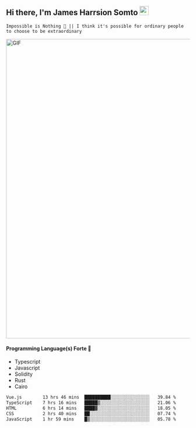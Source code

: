 ## Hi there, I'm James Harrsion Somto <img src="https://media.giphy.com/media/hvRJCLFzcasrR4ia7z/giphy.gif" width="25px">

`Impossible is Nothing 🚀 || I think it's possible for ordinary people to choose to be extraordinary`

 
<img align="center" alt="GIF" src="https://github.com/Gapur/Gapur/blob/master/coding.gif?raw=true" width="818px" height="818px" />


#### Programming Language(s) Forte 🚀
- Typescript
- Javascript
- Solidity
- Rust
- Cairo



<!--START_SECTION:waka-->

```txt
Vue.js        13 hrs 46 mins  ██████████░░░░░░░░░░░░░░░   39.84 %
TypeScript    7 hrs 16 mins   █████▒░░░░░░░░░░░░░░░░░░░   21.06 %
HTML          6 hrs 14 mins   ████▓░░░░░░░░░░░░░░░░░░░░   18.05 %
CSS           2 hrs 40 mins   ██░░░░░░░░░░░░░░░░░░░░░░░   07.74 %
JavaScript    1 hr 59 mins    █▒░░░░░░░░░░░░░░░░░░░░░░░   05.78 %
```

<!--END_SECTION:waka-->
<br />
<br />
<br />







